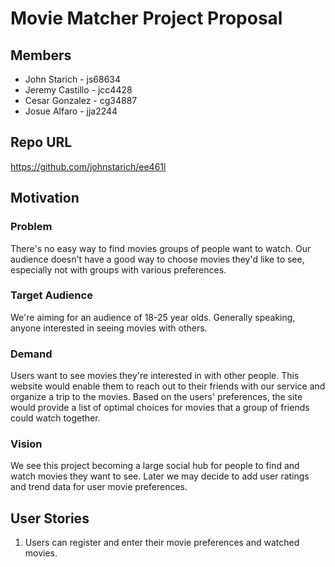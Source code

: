 # Movie Matcher Project Proposal

## Members

* John Starich - js68634
* Jeremy Castillo - jcc4428
* Cesar Gonzalez - cg34887
* Josue Alfaro - jja2244

## Repo URL
<https://github.com/johnstarich/ee461l>

## Motivation

### Problem
There's no easy way to find movies groups of people want to watch. Our audience doesn't have a good way to choose movies they'd like to see, especially not with groups with various preferences.

### Target Audience
We're aiming for an audience of 18-25 year olds. Generally speaking, anyone interested in seeing movies with others.

### Demand
Users want to see movies they're interested in with other people. This website would enable them to reach out to their friends with our service and organize a trip to the movies. Based on the users' preferences, the site would provide a list of optimal choices for movies that a group of friends could watch together.

### Vision
We see this project becoming a large social hub for people to find and watch movies they want to see. Later we may decide to add user ratings and trend data for user movie preferences.

## User Stories

1. Users can register and enter their movie preferences and watched movies.

